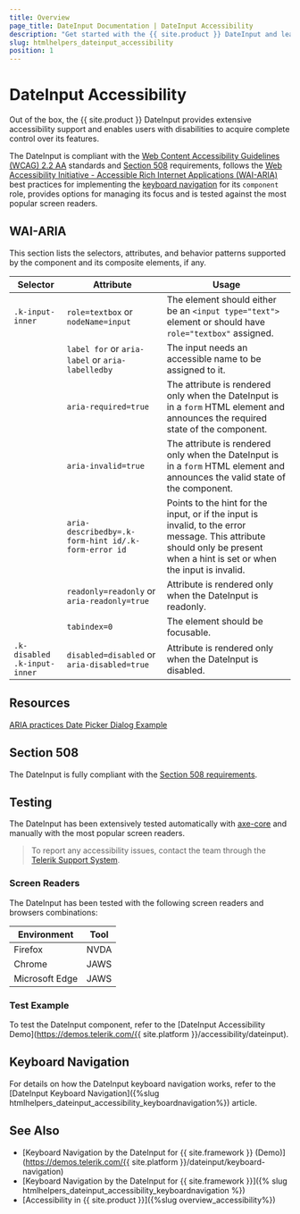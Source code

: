 ```yaml
---
title: Overview
page_title: DateInput Documentation | DateInput Accessibility
description: "Get started with the {{ site.product }} DateInput and learn about its accessibility support for WAI-ARIA, Section 508, and WCAG 2.2."
slug: htmlhelpers_dateinput_accessibility
position: 1
---
```


# DateInput Accessibility





Out of the box, the {{ site.product }} DateInput provides extensive accessibility support and enables users with disabilities to acquire complete control over its features.


The DateInput is compliant with the [Web Content Accessibility Guidelines (WCAG) 2.2 AA](https://www.w3.org/TR/WCAG22/) standards and [Section 508](https://www.section508.gov/) requirements, follows the [Web Accessibility Initiative - Accessible Rich Internet Applications (WAI-ARIA)](https://www.w3.org/WAI/ARIA/apg/) best practices for implementing the [keyboard navigation](#keyboard-navigation) for its `component` role, provides options for managing its focus and is tested against the most popular screen readers.

## WAI-ARIA


This section lists the selectors, attributes, and behavior patterns supported by the component and its composite elements, if any.

| Selector | Attribute | Usage |
| -------- | --------- | ----- |
| `.k-input-inner` | `role=textbox` or `nodeName=input` | The element should either be an `<input type="text">` element or should have `role="textbox"` assigned. |
|  | `label for` or `aria-label` or `aria-labelledby` | The input needs an accessible name to be assigned to it. |
|  | `aria-required=true` | The attribute is rendered only when the DateInput is in a `form` HTML element and announces the required state of the component. |
|  | `aria-invalid=true` | The attribute is rendered only when the DateInput is in a `form` HTML element and announces the valid state of the component. |
|  | `aria-describedby=.k-form-hint id/.k-form-error id` | Points to the hint for the input, or if the input is invalid, to the error message. This attribute should only be present when a hint is set or when the input is invalid. |
|  | `readonly=readonly` or `aria-readonly=true` | Attribute is rendered only when the DateInput is readonly. |
|  | `tabindex=0` | The element should be focusable. |
| `.k-disabled .k-input-inner` | `disabled=disabled` or `aria-disabled=true` | Attribute is rendered only when the DateInput is disabled. |

## Resources

[ARIA practices Date Picker Dialog Example](https://www.w3.org/WAI/ARIA/apg/example-index/dialog-modal/datepicker-dialog.html)

## Section 508


The DateInput is fully compliant with the [Section 508 requirements](http://www.section508.gov/).

## Testing


The DateInput has been extensively tested automatically with [axe-core](https://github.com/dequelabs/axe-core) and manually with the most popular screen readers.

> To report any accessibility issues, contact the team through the [Telerik Support System](https://www.telerik.com/account/support-center).

### Screen Readers


The DateInput has been tested with the following screen readers and browsers combinations:

| Environment | Tool |
| ----------- | ---- |
| Firefox | NVDA |
| Chrome | JAWS |
| Microsoft Edge | JAWS |



### Test Example

To test the DateInput component, refer to the [DateInput Accessibility Demo](https://demos.telerik.com/{{ site.platform }}/accessibility/dateinput).

## Keyboard Navigation

For details on how the DateInput keyboard navigation works, refer to the [DateInput Keyboard Navigation]({%slug htmlhelpers_dateinput_accessibility_keyboardnavigation%}) article.

## See Also

* [Keyboard Navigation by the DateInput for {{ site.framework }} (Demo)](https://demos.telerik.com/{{ site.platform }}/dateinput/keyboard-navigation)
* [Keyboard Navigation by the DateInput for {{ site.framework }}]({% slug htmlhelpers_dateinput_accessibility_keyboardnavigation %})
* [Accessibility in {{ site.product }}]({%slug overview_accessibility%})